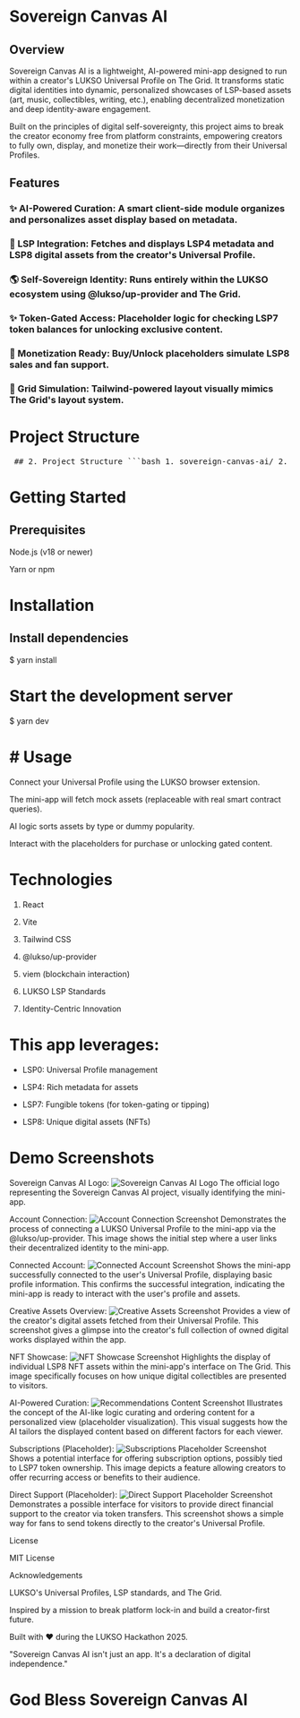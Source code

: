 # Sovereign Canvas AI

## Overview

Sovereign Canvas AI is a lightweight, AI-powered mini-app designed to run within a creator's LUKSO Universal Profile on The Grid. It transforms static digital identities into dynamic, personalized showcases of LSP-based assets (art, music, collectibles, writing, etc.), enabling decentralized monetization and deep identity-aware engagement.

Built on the principles of digital self-sovereignty, this project aims to break the creator economy free from platform constraints, empowering creators to fully own, display, and monetize their work—directly from their Universal Profiles.

## Features

### ✨ AI-Powered Curation: A smart client-side module organizes and personalizes asset display based on metadata.

### 💼 LSP Integration: Fetches and displays LSP4 metadata and LSP8 digital assets from the creator's Universal Profile.

### 🌎 Self-Sovereign Identity: Runs entirely within the LUKSO ecosystem using @lukso/up-provider and The Grid.

### ✨ Token-Gated Access: Placeholder logic for checking LSP7 token balances for unlocking exclusive content.

### 💸 Monetization Ready: Buy/Unlock placeholders simulate LSP8 sales and fan support.

### 📆 Grid Simulation: Tailwind-powered layout visually mimics The Grid's layout system.

# Project Structure

<pre> ## 2. Project Structure ```bash 1. sovereign-canvas-ai/ 2. ├── public/ 3. │ └── index.html # Entry HTML 4. ├── src/ 5. │ ├── components/ 6. │ │ └── AssetCard.jsx # Component to display each asset 7. │ ├── data/ 8. │ │ └── mockAssets.js # Mock asset data (LSP-like) 9. │ ├── App.jsx # Main app logic 10. │ └── main.jsx # Entry point 11. ├── tailwind.config.js # Tailwind CSS configuration 12. ├── vite.config.js # Vite bundler config 13. ├── package.json # Project metadata & dependencies 14. ├── README.md # Project overview and instructions 15. └── ARCHITECTURE.md # System design & component breakdown ``` </pre>

# Getting Started

## Prerequisites

Node.js (v18 or newer)

Yarn or npm

# Installation
## Install dependencies
$ yarn install

# Start the development server
$ yarn dev

# # Usage

Connect your Universal Profile using the LUKSO browser extension.

The mini-app will fetch mock assets (replaceable with real smart contract queries).

AI logic sorts assets by type or dummy popularity.

Interact with the placeholders for purchase or unlocking gated content.

# Technologies

1. React

2. Vite

3. Tailwind CSS

4. @lukso/up-provider

5. viem (blockchain interaction)

6. LUKSO LSP Standards

7. Identity-Centric Innovation

# This app leverages:

* LSP0: Universal Profile management

* LSP4: Rich metadata for assets

* LSP7: Fungible tokens (for token-gating or tipping)

* LSP8: Unique digital assets (NFTs)

# Demo Screenshots
Sovereign Canvas AI Logo: ![Sovereign Canvas AI Logo](src/Components/Screenshots/Logo.png)
The official logo representing the Sovereign Canvas AI project, visually identifying the mini-app.

Account Connection: ![Account Connection Screenshot](src/Components/Screenshots/Accountconnect.png) Demonstrates the process of connecting a LUKSO Universal Profile to the mini-app via the @lukso/up-provider.
This image shows the initial step where a user links their decentralized identity to the mini-app.

Connected Account: ![Connected Account Screenshot](src/Components/Screenshots/Connectedaccount.png) Shows the mini-app successfully connected to the user's Universal Profile, displaying basic profile information.
This confirms the successful integration, indicating the mini-app is ready to interact with the user's profile and assets.

Creative Assets Overview: ![Creative Assets Screenshot](src/Components/Screenshots/Creativeassets.png) Provides a view of the creator's digital assets fetched from their Universal Profile.
This screenshot gives a glimpse into the creator's full collection of owned digital works displayed within the app.

NFT Showcase: ![NFT Showcase Screenshot](src/Components/Screenshots/Nfts.png) Highlights the display of individual LSP8 NFT assets within the mini-app's interface on The Grid.
This image specifically focuses on how unique digital collectibles are presented to visitors.

AI-Powered Curation: ![Recommendations Content Screenshot](src/Components/Screenshots/Recomendationscontent.png) Illustrates the concept of the AI-like logic curating and ordering content for a personalized view (placeholder visualization).
This visual suggests how the AI tailors the displayed content based on different factors for each viewer.

Subscriptions (Placeholder): ![Subscriptions Placeholder Screenshot](src/Components/Screenshots/Subscriptions.png) Shows a potential interface for offering subscription options, possibly tied to LSP7 token ownership.
This image depicts a feature allowing creators to offer recurring access or benefits to their audience.

Direct Support (Placeholder): ![Direct Support Placeholder Screenshot](src/Components/Screenshots/Directsupport.png) Demonstrates a possible interface for visitors to provide direct financial support to the creator via token transfers.
This screenshot shows a simple way for fans to send tokens directly to the creator's Universal Profile.


License

MIT License

Acknowledgements

LUKSO's Universal Profiles, LSP standards, and The Grid.

Inspired by a mission to break platform lock-in and build a creator-first future.

Built with ❤️ during the LUKSO Hackathon 2025.

"Sovereign Canvas AI isn't just an app. It's a declaration of digital independence."

# God Bless Sovereign Canvas AI

